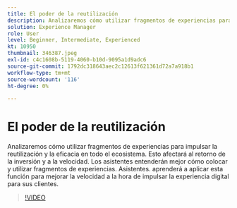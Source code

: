 ```yaml
---
title: El poder de la reutilización
description: Analizaremos cómo utilizar fragmentos de experiencias para impulsar la reutilización y la eficacia en todo el ecosistema.  Esto afectará al retorno de la inversión y a la velocidad.  Los asistentes entenderán mejor cómo colocar y utilizar fragmentos de experiencias. Asistentes. aprenderá a aplicar esta función para mejorar la velocidad a la hora de impulsar la experiencia digital para sus clientes.
solution: Experience Manager
role: User
level: Beginner, Intermediate, Experienced
kt: 10950
thumbnail: 346387.jpeg
exl-id: c4c1608b-5119-4060-b10d-9095a1d9adc6
source-git-commit: 1792dc318643aec2c12613f621361d72a7a918b1
workflow-type: tm+mt
source-wordcount: '116'
ht-degree: 0%

---
```


# El poder de la reutilización

Analizaremos cómo utilizar fragmentos de experiencias para impulsar la reutilización y la eficacia en todo el ecosistema.  Esto afectará al retorno de la inversión y a la velocidad.  Los asistentes entenderán mejor cómo colocar y utilizar fragmentos de experiencias. Asistentes. aprenderá a aplicar esta función para mejorar la velocidad a la hora de impulsar la experiencia digital para sus clientes.

>[!VIDEO](https://video.tv.adobe.com/v/346387/?quality=12&learn=on)
